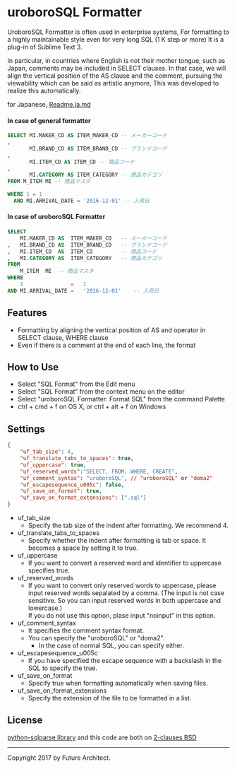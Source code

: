 uroboroSQL Formatter
====================

UroboroSQL Formatter is often used in enterprise systems, For formatting to a highly maintainable style even for very long SQL (1 K step or more) It is a plug-in of Sublime Text 3.

In particular, in countries where English is not their mother tongue, such as Japan, comments may be included in SELECT clauses. In that case, we will align the vertical position of the AS clause and the comment, pursuing the viewability which can be said as artistic anymore, This was developed to realize this automatically.

for Japanese, [Readme.ja.md](Readme.ja.md)

#### In case of general formatter

```sql
SELECT MI.MAKER_CD AS ITEM_MAKER_CD -- メーカーコード
,
       MI.BRAND_CD AS ITEM_BRAND_CD -- ブランドコード
,
       MI.ITEM_CD AS ITEM_CD -- 商品コード
,
       MI.CATEGORY AS ITEM_CATEGORY -- 商品カテゴリ
FROM M_ITEM MI -- 商品マスタ

WHERE 1 = 1
  AND MI.ARRIVAL_DATE = '2016-12-01' -- 入荷日
```

#### In case of uroboroSQL Formatter

```sql
SELECT
    MI.MAKER_CD AS  ITEM_MAKER_CD   -- メーカーコード
,   MI.BRAND_CD AS  ITEM_BRAND_CD   -- ブランドコード
,   MI.ITEM_CD  AS  ITEM_CD         -- 商品コード
,   MI.CATEGORY AS  ITEM_CATEGORY   -- 商品カテゴリ
FROM
    M_ITEM  MI  -- 商品マスタ
WHERE
    1               =   1
AND MI.ARRIVAL_DATE =   '2016-12-01'    -- 入荷日

```

Features
--------

-	Formatting by aligning the vertical position of AS and operator in SELECT clause, WHERE clause
-	Even if there is a comment at the end of each line, the format

How to Use
----------

-	Select "SQL Format" from the Edit menu
-	Select "SQL Format" from the context menu on the editor
-	Select "uroboroSQL Formatter: Format SQL" from the command Palette
-	ctrl + cmd + f on OS X, or ctrl + alt + f on Windows

Settings
--------

```json
{
    "uf_tab_size": 4,
    "uf_translate_tabs_to_spaces": true,
    "uf_uppercase": true,
    "uf_reserved_words":"SELECT, FROM, WHERE, CREATE",
    "uf_comment_syntax": "uroboroSQL", // "uroboroSQL" or "doma2"
    "uf_escapesequence_u005c": false,
    "uf_save_on_format": true,
    "uf_save_on_format_extensions": [".sql"]
}
```

-	uf_tab_size
	-	Specify the tab size of the indent after formatting. We recommend 4.
-	uf_translate_tabs_to_spaces
	-	Specify whether the indent after formatting is tab or space. It becomes a space by setting it to true.
- uf_uppercase
  - If you want to convert a reserved word and identifier to uppercase specifies true.
- uf_reserved_words
  - If you want to convert only reserved words to uppercase, please input reserved words sepalated by a comma. (The input is not case sensitive. So you can input reserved words in both uppercase and lowercase.)   
  If you do not use this option, plase input "noinput" in this option.
- uf_comment_syntax
  - It specifies the comment syntax format.
  - You can specify the "uroboroSQL" or "doma2".
    - In the case of normal SQL, you can specify either.
- uf_escapesequence_u005c
  - If you have specified the escape sequence with a backslash in the SQL to specify the true.
- uf_save_on_format
  - Specify true when formatting automatically when saving files.
- uf_save_on_format_extensions
  - Specify the extension of the file to be formatted in a list.

License
-------

[python-sqlparse library](https://github.com/andialbrecht/sqlparse) and this code are both on [2-clauses BSD](http://www.opensource.org/licenses/bsd-license.php)

---

Copyright 2017 by Future Architect.
